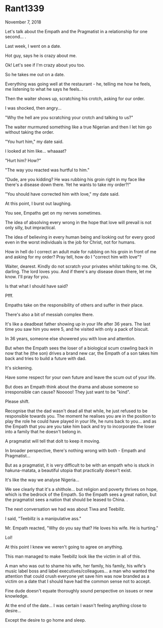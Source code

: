 # Rant1339


November 7, 2018

Let's talk about the Empath and the Pragmatist in a relationship for one second...
.

Last week, I went on a date.

Hot guy, says he is crazy about me.

Ok! Let's see if I'm crazy about you too.

So he takes me out on a date.

Everything was going well at the restaurant - he, telling me how he feels, me listening to what he says he feels...

Then the waiter shows up, scratching his crotch, asking for our order.

I was shocked, then angry...

"Why the hell are you scratching your crotch and talking to us?"

The waiter murmured something like a true Nigerian and then I let him go without taking the order.

"You hurt him," my date said.

I looked at him like... whaaaat?

"Hurt him? How?"

"The way you reacted was hurtful to him."

"Dude, are you kidding? He was rubbing his groin right in my face like there's a disease down there. Yet he wants to take my order?!"

"You should have corrected him with love," my date said.

At this point, I burst out laughing.

You see, Empaths get on my nerves sometimes.

The idea of absolving every wrong in the hope that love will prevail is not only silly, but impractical.

The idea of believing in every human being and looking out for every good even in the worst individuals is the job for Christ, not for humans.

How in hell do I correct an adult male for rubbing on his groin in front of me and asking for my order? Pray tell, how do I "correct him with love"?

Waiter, dearest. Kindly do not scratch your privates whilst talking to me. Ok, darling. The lord loves you. And if there's any disease down there, let me know. I'll pray for you.

Is that what I should have said?

Pfff.

Empaths take on the responsibility of others and suffer in their place.

There's also a bit of messiah complex there.

It's like a deadbeat father showing up in your life after 36 years. The last time you saw him you were 5, and he visited with only a pack of biscuit.

In 36 years, someone else showered you with love and attention.

But when the Empath sees the loser of a biological scum crawling back in now that he (the son) drives a brand new car, the Empath of a son takes him back and tries to build a future with dad.

It's sickening. 

Have some respect for your own future and leave the scum out of your life. 

But does an Empath think about the drama and abuse someone so irresponsible can cause? Nooooo! They just want to be "kind".

Please shift.

Recognise that the dad wasn't dead all that while, he just refused to be responsible towards you. The moment he realises you are in the position to play the role he could have played in your life, he runs back to you... and as the Empath that you are you take him back and try to incorporate the loser into a family that he doesn't belong in.

A pragmatist will tell that dolt to keep it moving.

In broader perspective, there's nothing wrong with both - Empath and Pragmatist...

But as a pragmatist, it is very difficult to be with an empath who is stuck in hakuna-matata, a beautiful utopia that practically doesn't exist.

It's like the way we analyse Nigeria...

We see clearly that it's a shithole... but religion and poverty thrives on hope, which is the bedrock of the Empath. So the Empath sees a great nation, but the pragmatist sees a nation that should be leased to China.
.

The next conversation we had was about Tiwa and Teebillz.

I said, "Teebillz is a manipulative ass."

Mr. Empath reacted, "Why do you say that? He loves his wife. He is hurting."

Lol!

At this point I knew we weren't going to agree on anything.

This man managed to make Teebillz look like the victim in all of this.

A man who was out to shame his wife, her family, his family, his wife's music label boss and label executives/colleagues... a man who wanted the attention that could crush everyone yet save him was now branded as a victim on a date that I should have had the common sense not to accept.

Fine dude doesn't equate thoroughly sound perspective on issues or new knowledge.

At the end of the date... I was certain I wasn't feeling anything close to desire...

Except the desire to go home and sleep.